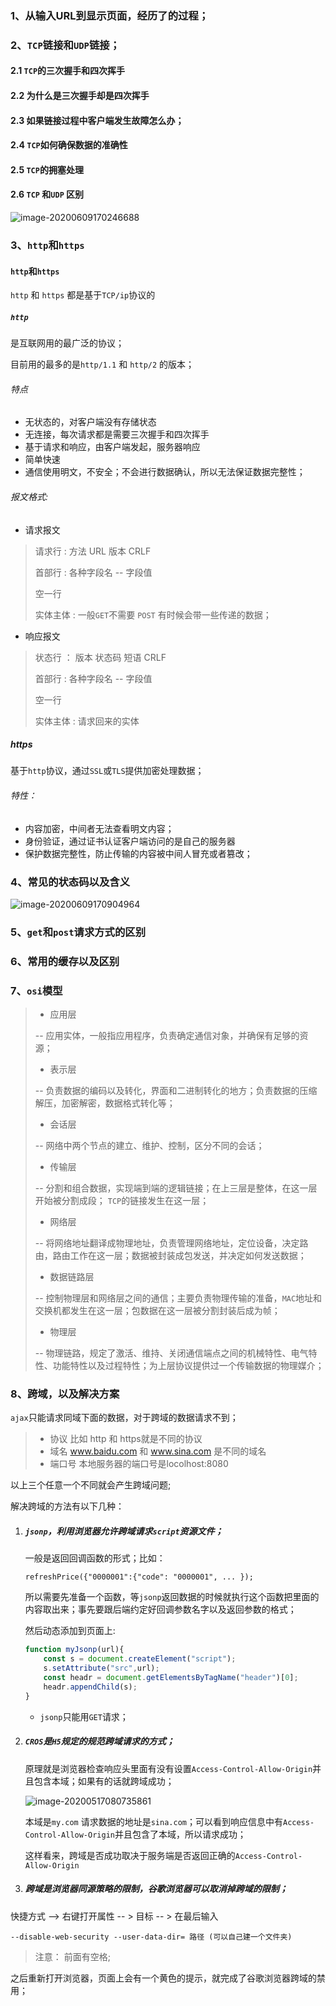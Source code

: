 ### 1、从输入URL到显示页面，经历了的过程；

### 2、`TCP`链接和`UDP`链接；

#### 2.1 `TCP`的三次握手和四次挥手

#### 2.2 为什么是三次握手却是四次挥手

#### 2.3 如果链接过程中客户端发生故障怎么办；

#### 2.4 `TCP`如何确保数据的准确性

#### 2.5 `TCP`的拥塞处理

#### 2.6 `TCP` 和`UDP` 区别

![image-20200609170246688](D:/Typora/upload/image-20200609170246688.png)

### 3、`http`和`https`

#### `http`和`https`

`http` 和 `https` 都是基于`TCP/ip`协议的

##### `http`

是互联网用的最广泛的协议；

目前用的最多的是`http/1.1`  和   `http/2` 的版本；

###### 特点

* 无状态的，对客户端没有存储状态
* 无连接，每次请求都是需要三次握手和四次挥手
* 基于请求和响应，由客户端发起，服务器响应
* 简单快速
* 通信使用明文，不安全；不会进行数据确认，所以无法保证数据完整性；

###### 报文格式:

* 请求报文

> 请求行 : 方法    URL    版本    CRLF
>
> 首部行 :  各种字段名 -- 字段值
>
> 空一行
>
> 实体主体 :  一般`GET`不需要 `POST` 有时候会带一些传递的数据；

* 响应报文

> 状态行 ： 版本  状态码  短语  CRLF
>
> 首部行 :  各种字段名  -- 字段值
>
> 空一行
>
> 实体主体 :  请求回来的实体

##### https

基于`http`协议，通过`SSL`或`TLS`提供加密处理数据；

###### 特性：

* 内容加密，中间者无法查看明文内容；
* 身份验证，通过证书认证客户端访问的是自己的服务器
* 保护数据完整性，防止传输的内容被中间人冒充或者篡改；

### 4、常见的状态码以及含义

![image-20200609170904964](D:/Typora/upload/image-20200609170904964.png)

### 5、`get`和`post`请求方式的区别

### 6、常用的缓存以及区别

### 7、`osi`模型

> * 应用层
>
> --  应用实体，一般指应用程序，负责确定通信对象，并确保有足够的资源；
>
> * 表示层
>
> -- 负责数据的编码以及转化，界面和二进制转化的地方；负责数据的压缩解压，加密解密，数据格式转化等；
>
> * 会话层
>
> -- 网络中两个节点的建立、维护、控制，区分不同的会话；
>
> * 传输层
>
> -- 分割和组合数据，实现端到端的逻辑链接；在上三层是整体，在这一层开始被分割成段； `TCP`的链接发生在这一层；
>
> * 网络层
>
> -- 将网络地址翻译成物理地址，负责管理网络地址，定位设备，决定路由，路由工作在这一层；数据被封装成包发送，并决定如何发送数据；
>
> * 数据链路层
>
> -- 控制物理层和网络层之间的通信；主要负责物理传输的准备，`MAC`地址和交换机都发生在这一层；包数据在这一层被分割封装后成为帧；
>
> * 物理层
>
> -- 物理链路，规定了激活、维持、关闭通信端点之间的机械特性、电气特性、功能特性以及过程特性；为上层协议提供过一个传输数据的物理媒介；

### 8、跨域，以及解决方案

`ajax`只能请求同域下面的数据，对于跨域的数据请求不到；

> * 协议 比如 http 和 https就是不同的协议
> * 域名   www.baidu.com   和   www.sina.com 是不同的域名
> * 端口号  本地服务器的端口号是locolhost:8080

以上三个任意一个不同就会产生跨域问题;

解决跨域的方法有以下几种：

1. ##### `jsonp`，利用浏览器允许跨域请求`script`资源文件；

   一般是返回回调函数的形式；比如：

   `refreshPrice({"0000001":{"code": "0000001", ... });`

   所以需要先准备一个函数，等`jsonp`返回数据的时候就执行这个函数把里面的内容取出来；事先要跟后端约定好回调参数名字以及返回参数的格式；

   然后动态添加到页面上:

   ```javascript
   function myJsonp(url){
       const s = document.createElement("script");
       s.setAttribute("src",url);
       const headr = document.getElementsByTagName("header")[0];
       headr.appendChild(s);
   }
   ```

   - `jsonp`只能用`GET`请求；

2. ##### `CROS`是`H5`规定的规范跨域请求的方式；

   原理就是浏览器检查响应头里面有没有设置`Access-Control-Allow-Origin`并且包含本域；如果有的话就跨域成功；

   ![image-20200517080735861](C:\Users\江杰\AppData\Roaming\Typora\typora-user-images\image-20200517080735861.png)

   本域是`my.com`  请求数据的地址是`sina.com`；可以看到响应信息中有`Access-Control-Allow-Origin`并且包含了本域，所以请求成功；

   这样看来，跨域是否成功取决于服务端是否返回正确的`Access-Control-Allow-Origin`

3. ##### 跨域是浏览器同源策略的限制，谷歌浏览器可以取消掉跨域的限制；

快捷方式 --> 右键打开属性 -- >  目标  -- >  在最后输入

`--disable-web-security --user-data-dir= 路径 (可以自己建一个文件夹)`

> 注意： 前面有空格;

之后重新打开浏览器，页面上会有一个黄色的提示，就完成了谷歌浏览器跨域的禁用；